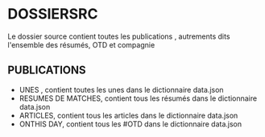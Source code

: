 # DOSSIERSRC 

Le dossier source contient toutes les publications , autrements dits l'ensemble des résumés, OTD et compagnie 
## PUBLICATIONS 

- UNES , contient toutes les unes dans le dictionnaire data.json 
- RESUMES DE MATCHES, contient tous les résumés dans le dictionnaire data.json 
- ARTICLES, contient tous les articles dans le dictionnaire data.json 
- ONTHIS DAY, contient tous les #OTD dans le dictionnaire data.json 
